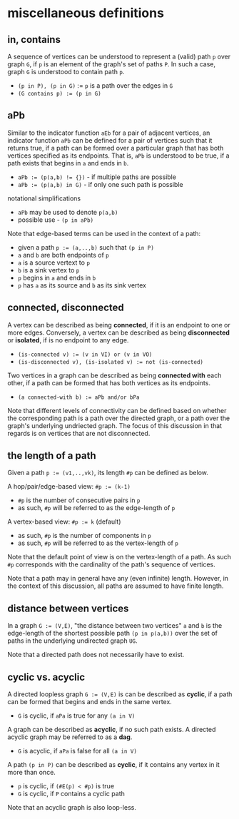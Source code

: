 
<!-- ======================================================================= -->
# miscellaneous definitions

<!-- ======================================================================= -->
## in, contains

A sequence of vertices can be understood to represent a (valid) path `p` over
graph `G`, if `p` is an element of the graph's set of paths `P`. In such a case,
graph `G` is understood to contain path `p`.

* `(p in P), (p in G)` := `p` is a path over the edges in `G`
* `(G contains p) := (p in G)`

<!-- ======================================================================= -->
## aPb

Similar to the indicator function `aEb` for a pair of adjacent vertices, an
indicator function `aPb` can be defined for a pair of vertices such that it
returns true, if a path can be formed over a particular graph that has both
vertices specified as its endpoints. That is, `aPb` is understood to be true,
if a path exists that begins in `a` and ends in `b`.

* `aPb := (p(a,b) != {})` - if multiple paths are possible
* `aPb := (p(a,b) in G)` - if only one such path is possible

notational simplifications

* `aPb` may be used to denote `p(a,b)`
* possible use - `(p in aPb)`

Note that edge-based terms can be used in the context of a path:

* given a path `p := (a,..,b)` such that `(p in P)`
* `a` and `b` are both endpoints of `p`
* `a` is a source vertext to `p`
* `b` is a sink vertex to `p`
* `p` begins in `a` and ends in `b`
* `p` has `a` as its source and `b` as its sink vertex

<!-- ======================================================================= -->
## connected, disconnected

A vertex can be described as being **connected**, if it is an endpoint to one
or more edges. Conversely, a vertex can be described as being **disconnected**
or **isolated**, if is no endpoint to any edge.

* `(is-connected v) := (v in VI) or (v in VO)`
* `(is-disconnected v), (is-isolated v) := not (is-connected)`

Two vertices in a graph can be described as being **connected with** each other,
if a path can be formed that has both vertices as its endpoints.

* `(a connected-with b) := aPb and/or bPa`

Note that different levels of connectivity can be defined based on whether the
corresponding path is a path over the directed graph, or a path over the graph's
underlying undriected graph. The focus of this discussion in that regards is on
vertices that are not disconnected.

<!-- ======================================================================= -->
## the length of a path

Given a path `p := (v1,..,vk)`, its length `#p` can be defined as below.

A hop/pair/edge-based view: `#p := (k-1)`

* `#p` is the number of consecutive pairs in `p`
* as such, `#p` will be referred to as the edge-length of `p`

A vertex-based view: `#p := k` (default)

* as such, `#p` is the number of components in `p`
* as such, `#p` will be referred to as the vertex-length of `p`

Note that the default point of view is on the vertex-length of a path. As such
`#p` corresponds with the cardinality of the path's sequence of vertices.

Note that a path may in general have any (even infinite) length. However, in
the context of this discussion, all paths are assumed to have finite length.

<!-- ======================================================================= -->
## distance between vertices

In a graph `G := (V,E)`, "the distance between two vertices" `a` and `b` is
the edge-length of the shortest possible path `(p in p(a,b))` over the set of
paths in the underlying undirected graph `UG`.

Note that a directed path does not necessarily have to exist.

<!-- ======================================================================= -->
## cyclic vs. acyclic

A directed loopless graph `G := (V,E)` is can be described as **cyclic**, if a
path can be formed that begins and ends in the same vertex.

* `G` is cyclic, if `aPa` is true for any `(a in V)`

A graph can be described as **acyclic**, if no such path exists. A directed
acyclic graph may be referred to as a **dag**.

* `G` is acyclic, if `aPa` is false for all `(a in V)`

A path `(p in P)` can be described as **cyclic**, if it contains any vertex
in it more than once.

* `p` is cyclic, if `(#E(p) < #p)` is true
* `G` is cyclic, if `P` contains a cyclic path

Note that an acyclic graph is also loop-less.
